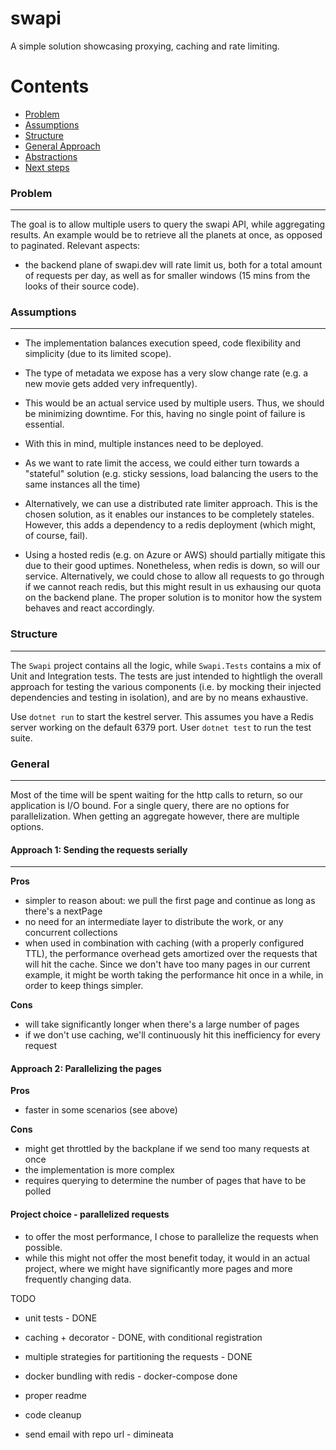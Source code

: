 # swapi

A simple solution showcasing proxying, caching and rate limiting.

Contents
==========

* [Problem](#problem)
* [Assumptions](#assumptions)
* [Structure](#structure)
* [General Approach](#general-approach)
* [Abstractions](#abstractions)
* [Next steps](#next-steps)

### Problem
---

The goal is to allow multiple users to query the swapi API, while aggregating results. An example would be to retrieve all the planets at once, as opposed to paginated.
Relevant aspects: 
- the backend plane of swapi.dev will rate limit us, both for a total amount of requests per day, as well as for smaller windows (15 mins from the looks of their source code).

### Assumptions
----

- The implementation balances execution speed, code flexibility and simplicity (due to its limited scope).
- The type of metadata we expose has a very slow change rate (e.g. a new movie gets added very infrequently).

- This would be an actual service used by multiple users. Thus, we should be minimizing downtime. For this, having no single point of failure is essential.
- With this in mind, multiple instances need to be deployed. 
- As we want to rate limit the access, we could either turn towards a "stateful" solution (e.g. sticky sessions, load balancing the users to the same instances all the time)
- Alternatively, we can use a distributed rate limiter approach. This is the chosen solution, as it enables our instances to be completely stateles. However, this adds a dependency to a redis deployment (which might, of course, fail). 
- Using a hosted redis (e.g. on Azure or AWS) should partially mitigate this due to their good uptimes. Nonetheless, when redis is down, so will our service. Alternatively, we could chose to allow all requests to go through if we cannot reach redis, but this might result in us exhausing our quota on the backend plane. The proper solution is to monitor how the system behaves and react accordingly. 

### Structure
---

The `Swapi` project contains all the logic, while `Swapi.Tests` contains a mix of Unit and Integration tests. The tests are just intended to hightligh the overall approach for testing the various components (i.e. by mocking their injected dependencies and testing in isolation), and are by no means exhaustive.

Use `dotnet run` to start the kestrel server. This assumes you have a Redis server working on the default 6379 port. 
User `dotnet test` to run the test suite. 

### General
---

Most of the time will be spent waiting for the http calls to return, so our application is I/O bound. 
For a single query, there are no options for parallelization. When getting an aggregate however, there are multiple options.


#### Approach 1: Sending the requests serially
---

**Pros**

- simpler to reason about: we pull the first page and continue as long as there's a nextPage
- no need for an intermediate layer to distribute the work, or any concurrent collections
- when used in combination with caching (with a properly configured TTL), the performance overhead gets amortized over the requests that will hit the cache. Since we don't have too many pages in our current example, it might be worth taking the performance hit once in a while, in order to keep things simpler.

**Cons**

- will take significantly longer when there's a large number of pages
- if we don't use caching, we'll continuously hit this inefficiency for every request

#### Approach 2: Parallelizing the pages

**Pros**

- faster in some scenarios (see above)

**Cons**

- might get throttled by the backplane if we send too many requests at once
- the implementation is more complex
- requires querying to determine the number of pages that have to be polled

#### Project choice - parallelized requests

- to offer the most performance, I chose to parallelize the requests when possible. 
- while this might not offer the most benefit today, it would in an actual project, where we might have significantly more pages and more frequently changing data.



TODO

- unit tests - DONE
- caching + decorator - DONE, with conditional registration
- multiple strategies for partitioning the requests - DONE
- docker bundling with redis - docker-compose done

- proper readme
- code cleanup
- send email with repo url - dimineata